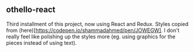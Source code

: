 ## othello-react
Third installment of this project, now using React and Redux. Styles copied from (here)[https://codepen.io/shammadahmed/pen/JOWEGW]. I don't really feel like polishing up the styles more (eg. using graphics for the pieces instead of using text). 